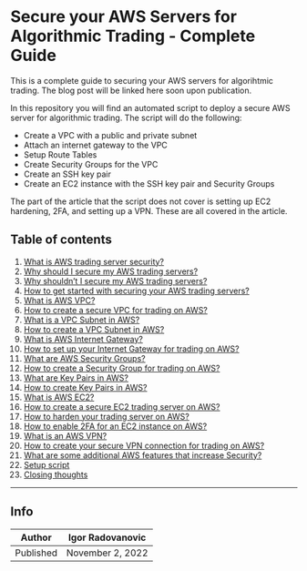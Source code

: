# Secure your AWS Servers for Algorithmic Trading - Complete Guide

This is a complete guide to securing your AWS servers for algorihtmic trading. The blog post will be linked here soon upon publication.

In this repository you will find an automated script to deploy a secure AWS server for algorithmic trading. The script will do the following:

- Create a VPC with a public and private subnet
- Attach an internet gateway to the VPC
- Setup Route Tables
- Create Security Groups for the VPC
- Create an SSH key pair
- Create an EC2 instance with the SSH key pair and Security Groups

The part of the article that the script does not cover is setting up EC2 hardening, 2FA, and setting up a VPN. These are all covered in the article.

## Table of contents

<ol><li><a href="https://algotrading101.com/learn/trading-servers-security-aws-guide/#what-is-aws-trading-server-security">What is AWS trading server security?</a></li><li><a href="https://algotrading101.com/learn/trading-servers-security-aws-guide/#secure-aws-trading-pros">Why should I secure my AWS trading servers?</a></li><li><a href="https://algotrading101.com/learn/trading-servers-security-aws-guide/#secure-aws-trading-cons">Why shouldn’t I secure my AWS trading servers?</a></li><li><a href="https://algotrading101.com/learn/trading-servers-security-aws-guide/#secure-aws-trading-start">How to get started with securing your AWS trading servers?</a></li><li><a href="https://algotrading101.com/learn/trading-servers-security-aws-guide/#secure-aws-trading-vpc">What is AWS VPC?</a></li><li><a href="https://algotrading101.com/learn/trading-servers-security-aws-guide/#secure-aws-trading-create-vpc">How to create a secure VPC for trading on AWS?</a></li><li><a href="https://algotrading101.com/learn/trading-servers-security-aws-guide/#secure-aws-trading-vpc-subnet">What is a VPC Subnet in AWS?</a></li><li><a href="https://algotrading101.com/learn/trading-servers-security-aws-guide/#secure-aws-trading-vpc-create-subnet">How to create a VPC Subnet in AWS?</a></li><li><a href="https://algotrading101.com/learn/trading-servers-security-aws-guide/#secure-aws-trading-internet-gateway">What is AWS Internet Gateway?</a></li><li><a href="https://algotrading101.com/learn/trading-servers-security-aws-guide/#secure-aws-trading-setup-internet-gateway">How to set up your Internet Gateway for trading on AWS?</a></li><li><a href="https://algotrading101.com/learn/trading-servers-security-aws-guide/#secure-aws-trading-security-groups">What are AWS Security Groups?</a></li><li><a href="https://algotrading101.com/learn/trading-servers-security-aws-guide/#secure-aws-trading-create-security-groups">How to create a Security Group for trading on AWS?</a></li><li><a href="https://algotrading101.com/learn/trading-servers-security-aws-guide/#secure-aws-trading-key-pairs">What are Key Pairs in AWS?</a></li><li><a href="https://algotrading101.com/learn/trading-servers-security-aws-guide/#secure-aws-trading-create-key-pairs">How to create Key Pairs in AWS?</a></li><li><a href="https://algotrading101.com/learn/trading-servers-security-aws-guide/#secure-aws-trading-ec2">What is AWS EC2?</a></li><li><a href="https://algotrading101.com/learn/trading-servers-security-aws-guide/#secure-aws-trading-create-ec2">How to create a secure EC2 trading server on AWS?</a></li><li><a href="https://algotrading101.com/learn/trading-servers-security-aws-guide/#secure-aws-trading-harden">How to harden your trading server on AWS?</a></li><li><a href="https://algotrading101.com/learn/trading-servers-security-aws-guide/#secure-aws-trading-2fa-ec2">How to enable 2FA for an EC2 instance on AWS?</a></li><li><a href="https://algotrading101.com/learn/trading-servers-security-aws-guide/#secure-aws-trading-vpn">What is an AWS VPN?</a></li><li><a href="https://algotrading101.com/learn/trading-servers-security-aws-guide/#secure-aws-trading-create-vpn">How to create your secure VPN connection for trading on AWS?</a></li><li><a href="https://algotrading101.com/learn/trading-servers-security-aws-guide/#secure-aws-trading-additional-features">What are some additional AWS features that increase Security?</a></li><li><a href="https://algotrading101.com/learn/trading-servers-security-aws-guide/#secure-aws-trading-setup-script">Setup script</a></li><li><a href="https://algotrading101.com/learn/trading-servers-security-aws-guide/#secure-aws-trading-closing-thoughts">Closing thoughts</a></li></ol>

----------
## Info

| Author | Igor Radovanovic
--- | ---
| Published | November 2, 2022
